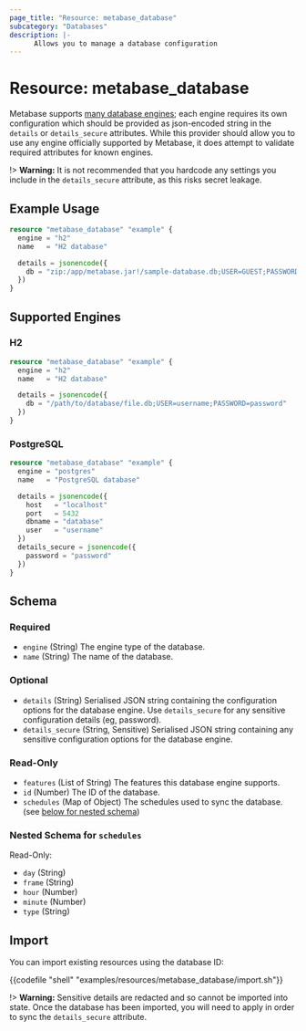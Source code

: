 ```yaml
---
page_title: "Resource: metabase_database"
subcategory: "Databases"
description: |-
      Allows you to manage a database configuration
---
```


# Resource: metabase_database

Metabase supports [many database engines](https://www.metabase.com/learn/databases/types-of-databases); each engine
requires its own configuration which should be provided as json-encoded string in the `details` or `details_secure`
attributes. While this provider should allow you to use any engine officially supported by Metabase, it does attempt to
validate required attributes for known engines.

!> **Warning:** It is not recommended that you hardcode any settings you include in the `details_secure` attribute, as this risks secret leakage.

## Example Usage

```terraform
resource "metabase_database" "example" {
  engine = "h2"
  name   = "H2 database"

  details = jsonencode({
    db = "zip:/app/metabase.jar!/sample-database.db;USER=GUEST;PASSWORD=guest"
  })
}
```

## Supported Engines

### H2

```terraform
resource "metabase_database" "example" {
  engine = "h2"
  name   = "H2 database"

  details = jsonencode({
    db = "/path/to/database/file.db;USER=username;PASSWORD=password"
  })
}
```

### PostgreSQL

```terraform
resource "metabase_database" "example" {
  engine = "postgres"
  name   = "PostgreSQL database"

  details = jsonencode({
    host   = "localhost"
    port   = 5432
    dbname = "database"
    user   = "username"
  })
  details_secure = jsonencode({
    password = "password"
  })
}
```


<!-- schema generated by tfplugindocs -->
## Schema

### Required

- `engine` (String) The engine type of the database.
- `name` (String) The name of the database.

### Optional

- `details` (String) Serialised JSON string containing the configuration options for the database engine. Use `details_secure` for any sensitive configuration details (eg, password).
- `details_secure` (String, Sensitive) Serialised JSON string containing any sensitive configuration options for the database engine.

### Read-Only

- `features` (List of String) The features this database engine supports.
- `id` (Number) The ID of the database.
- `schedules` (Map of Object) The schedules used to sync the database. (see [below for nested schema](#nestedatt--schedules))

<a id="nestedatt--schedules"></a>
### Nested Schema for `schedules`

Read-Only:

- `day` (String)
- `frame` (String)
- `hour` (Number)
- `minute` (Number)
- `type` (String)

## Import

You can import existing resources using the database ID:

{{codefile "shell" "examples/resources/metabase_database/import.sh"}}

!> **Warning:** Sensitive details are redacted and so cannot be imported into state. Once the database has been imported, you will need to apply in order to sync the `details_secure` attribute.

